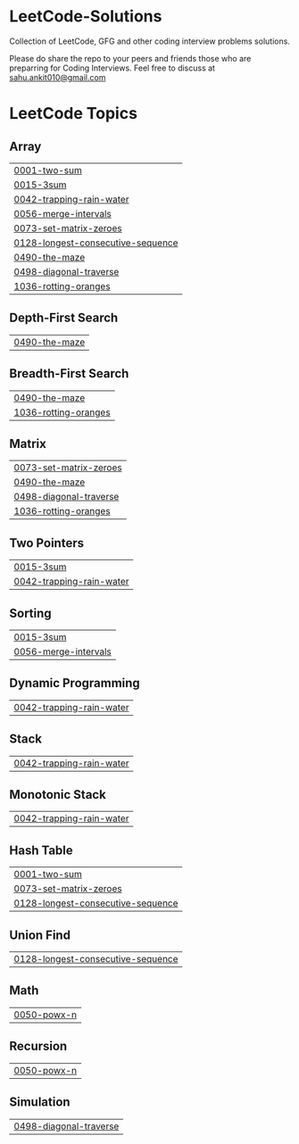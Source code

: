 # LeetCode-Solutions
Collection of LeetCode, GFG and other coding interview problems solutions.

Please do share the repo to your peers and friends those who are preparring for Coding Interviews.
Feel free to discuss at sahu.ankit010@gmail.com

<!---LeetCode Topics Start-->
# LeetCode Topics
## Array
|  |
| ------- |
| [0001-two-sum](https://github.com/sahuankit010/LeetCode-Solutions/tree/master/0001-two-sum) |
| [0015-3sum](https://github.com/sahuankit010/LeetCode-Solutions/tree/master/0015-3sum) |
| [0042-trapping-rain-water](https://github.com/sahuankit010/LeetCode-Solutions/tree/master/0042-trapping-rain-water) |
| [0056-merge-intervals](https://github.com/sahuankit010/LeetCode-Solutions/tree/master/0056-merge-intervals) |
| [0073-set-matrix-zeroes](https://github.com/sahuankit010/LeetCode-Solutions/tree/master/0073-set-matrix-zeroes) |
| [0128-longest-consecutive-sequence](https://github.com/sahuankit010/LeetCode-Solutions/tree/master/0128-longest-consecutive-sequence) |
| [0490-the-maze](https://github.com/sahuankit010/LeetCode-Solutions/tree/master/0490-the-maze) |
| [0498-diagonal-traverse](https://github.com/sahuankit010/LeetCode-Solutions/tree/master/0498-diagonal-traverse) |
| [1036-rotting-oranges](https://github.com/sahuankit010/LeetCode-Solutions/tree/master/1036-rotting-oranges) |
## Depth-First Search
|  |
| ------- |
| [0490-the-maze](https://github.com/sahuankit010/LeetCode-Solutions/tree/master/0490-the-maze) |
## Breadth-First Search
|  |
| ------- |
| [0490-the-maze](https://github.com/sahuankit010/LeetCode-Solutions/tree/master/0490-the-maze) |
| [1036-rotting-oranges](https://github.com/sahuankit010/LeetCode-Solutions/tree/master/1036-rotting-oranges) |
## Matrix
|  |
| ------- |
| [0073-set-matrix-zeroes](https://github.com/sahuankit010/LeetCode-Solutions/tree/master/0073-set-matrix-zeroes) |
| [0490-the-maze](https://github.com/sahuankit010/LeetCode-Solutions/tree/master/0490-the-maze) |
| [0498-diagonal-traverse](https://github.com/sahuankit010/LeetCode-Solutions/tree/master/0498-diagonal-traverse) |
| [1036-rotting-oranges](https://github.com/sahuankit010/LeetCode-Solutions/tree/master/1036-rotting-oranges) |
## Two Pointers
|  |
| ------- |
| [0015-3sum](https://github.com/sahuankit010/LeetCode-Solutions/tree/master/0015-3sum) |
| [0042-trapping-rain-water](https://github.com/sahuankit010/LeetCode-Solutions/tree/master/0042-trapping-rain-water) |
## Sorting
|  |
| ------- |
| [0015-3sum](https://github.com/sahuankit010/LeetCode-Solutions/tree/master/0015-3sum) |
| [0056-merge-intervals](https://github.com/sahuankit010/LeetCode-Solutions/tree/master/0056-merge-intervals) |
## Dynamic Programming
|  |
| ------- |
| [0042-trapping-rain-water](https://github.com/sahuankit010/LeetCode-Solutions/tree/master/0042-trapping-rain-water) |
## Stack
|  |
| ------- |
| [0042-trapping-rain-water](https://github.com/sahuankit010/LeetCode-Solutions/tree/master/0042-trapping-rain-water) |
## Monotonic Stack
|  |
| ------- |
| [0042-trapping-rain-water](https://github.com/sahuankit010/LeetCode-Solutions/tree/master/0042-trapping-rain-water) |
## Hash Table
|  |
| ------- |
| [0001-two-sum](https://github.com/sahuankit010/LeetCode-Solutions/tree/master/0001-two-sum) |
| [0073-set-matrix-zeroes](https://github.com/sahuankit010/LeetCode-Solutions/tree/master/0073-set-matrix-zeroes) |
| [0128-longest-consecutive-sequence](https://github.com/sahuankit010/LeetCode-Solutions/tree/master/0128-longest-consecutive-sequence) |
## Union Find
|  |
| ------- |
| [0128-longest-consecutive-sequence](https://github.com/sahuankit010/LeetCode-Solutions/tree/master/0128-longest-consecutive-sequence) |
## Math
|  |
| ------- |
| [0050-powx-n](https://github.com/sahuankit010/LeetCode-Solutions/tree/master/0050-powx-n) |
## Recursion
|  |
| ------- |
| [0050-powx-n](https://github.com/sahuankit010/LeetCode-Solutions/tree/master/0050-powx-n) |
## Simulation
|  |
| ------- |
| [0498-diagonal-traverse](https://github.com/sahuankit010/LeetCode-Solutions/tree/master/0498-diagonal-traverse) |
<!---LeetCode Topics End-->